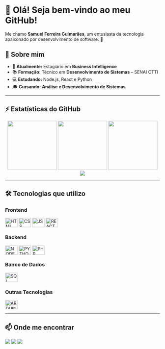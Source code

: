 # 👋 Olá! Seja bem-vindo ao meu GitHub!  
Me chamo **Samuel Ferreira Guimarães**, um entusiasta da tecnologia apaixonado por desenvolvimento de software. 🚀  

## 📌 Sobre mim  
- 🎯 **Atualmente:** Estagiário em **Business Intelligence**  
- 📚 **Formação:** Técnico em **Desenvolvimento de Sistemas** – SENAI CTTI  
- 💻 **Estudando:** Node.js, React e Python  
- 🎓 **Cursando:** **Análise e Desenvolvimento de Sistemas**  

---

## ⚡ Estatísticas do GitHub  
<div align="center">
  <img height="160em" src="https://github-readme-stats.vercel.app/api?username=SamuelFerreiraGuimaraes&show_icons=true&theme=blue_navy"/>
  <img height="160em" src="https://github-readme-streak-stats.herokuapp.com/?user=SamuelFerreiraGuimaraes&theme=blue_navy" />
  <img height="160em" src="https://github-readme-stats.vercel.app/api/top-langs/?username=SamuelFerreiraGuimaraes&layout=compact&langs_count=16&theme=blue_navy" />
  <img src="https://github-profile-trophy.vercel.app/?username=SamuelFerreiraGuimaraes&theme=gitdimmed" />
</div>

---

## 🛠️ Tecnologias que utilizo  
### **Frontend**

<div style="display: inline_block">
<img align="center" alt="HTML" height="30" width="40" src="https://cdn.jsdelivr.net/gh/devicons/devicon@latest/icons/html5/html5-original-wordmark.svg">
<img align="center" alt="CSS" height="30" width="40" src="https://cdn.jsdelivr.net/gh/devicons/devicon@latest/icons/css3/css3-original-wordmark.svg">
<img align="center" alt="JS" height="30" width="40" src="https://cdn.jsdelivr.net/gh/devicons/devicon@latest/icons/javascript/javascript-plain.svg">
<img align="center" alt="REACT JS" height="30" width="40" src="https://cdn.jsdelivr.net/gh/devicons/devicon@latest/icons/react/react-original.svg">
</div>

### **Backend**  
<div style="display: inline_block">
<img align="center" alt="NODE JS" height="30" width="40" src="https://cdn.jsdelivr.net/gh/devicons/devicon@latest/icons/nodejs/nodejs-original-wordmark.svg">
<img align="center" alt="PYTHON" height="30" width="40" src="https://cdn.jsdelivr.net/gh/devicons/devicon@latest/icons/python/python-original.svg">
<img align="center" alt="PHP" height="30" width="40" src="https://cdn.jsdelivr.net/gh/devicons/devicon@latest/icons/php/php-original.svg">
</div>

### **Banco de Dados** 
<div style="display: inline_block">
<img align="center" alt="SQL" height="30" width="40" src="https://cdn.jsdelivr.net/gh/devicons/devicon@latest/icons/azuresqldatabase/azuresqldatabase-original.svg">
</div>

### **Outras Tecnologias**  
<div style="display: inline_block">
<img align="center" alt="ARDUINO" height="30" width="40" src="https://cdn.jsdelivr.net/gh/devicons/devicon@latest/icons/arduino/arduino-original-wordmark.svg">
</div>

---

## 📫 Onde me encontrar  
<div>
<a href="https://www.linkedin.com/in/samuel-ferreira-guimaraes-220677299/" target="_blank"><img src="https://img.shields.io/badge/LinkedIn-0077B5?style=for-the-badge&logo=linkedin&logoColor=white" target="_blank"></a>
<a href="https://open.spotify.com/user/31c6c5nor47mrv5acdty3ldw5q44?si=3af8a94a86234ad6" target="_blank"><img src="https://img.shields.io/badge/Spotify-1ED760?&style=for-the-badge&logo=spotify&logoColor=white" target="_blank"></a> 
<a href="https://steamcommunity.com/profiles/76561198956833699/" target="_blank"><img src="https://img.shields.io/badge/Steam-000000?style=for-the-badge&logo=steam&logoColor=white" target="_blank"></a> 
</div>
